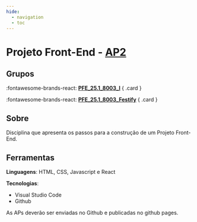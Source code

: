 ```yaml
---
hide:
  - navigation
  - toc
---  
```


# Projeto Front-End - [AP2](https://jonh-carvalho.github.io/PFE_25.1_8003/__Ap2/ap2/)

## Grupos

<div class="grid" markdown>

:fontawesome-brands-react: __[PFE_25.1_8003_I](https://github.com/Projetos-de-Extensao/PFE_25.1_8003_I)__ 
{ .card }

:fontawesome-brands-react: __[PFE_25.1_8003_Festify](https://github.com/Projetos-de-Extensao/PFE_25.1_8003_II)__ 
{ .card }


</div>


## Sobre

Disciplina que apresenta os passos para a construção de um Projeto Front-End.

## Ferramentas

**Linguagens**: HTML, CSS, Javascript e React

**Tecnologias**:

* Visual Studio Code
* Github

As APs deverão ser enviadas no Github e publicadas no github pages.
